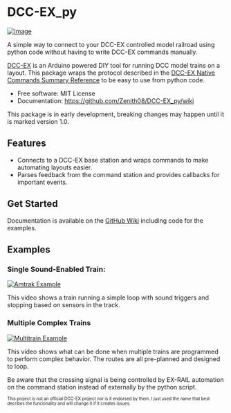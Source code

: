 # DCC-EX_py


[![image](https://img.shields.io/pypi/v/DCC-EX_py.svg)](https://pypi.python.org/pypi/DCC-EX_py)


A simple way to connect to your DCC-EX controlled model railroad using python code without having to write DCC-EX commands manually.

[DCC-EX](https://dcc-ex.com/#gsc.tab=0) is an Arduino powered DIY tool for running DCC model trains on a layout.
This package wraps the protocol described in the [DCC-EX Native Commands Summary Reference](https://dcc-ex.com/reference/software/command-summary-consolidated.html) to be easy to use from python code.


-   Free software: MIT License
-   Documentation: https://github.com/Zenith08/DCC-EX_py/wiki

This package is in early development, breaking changes may happen until it is marked version 1.0.

## Features

-   Connects to a DCC-EX base station and wraps commands to make automating layouts easier.
-   Parses feedback from the command station and provides callbacks for important events.

## Get Started
Documentation is available on the [GitHub Wiki](https://github.com/Zenith08/DCC-EX_py/wiki) including code for the examples.

## Examples
### Single Sound-Enabled Train:
[![Amtrak Example](http://img.youtube.com/vi/8A_f9tJLWSE/0.jpg)](https://youtu.be/8A_f9tJLWSE)

This video shows a train running a simple loop with sound triggers and stopping based on sensors in the track.

### Multiple Complex Trains
[![Multitrain Example](http://img.youtube.com/vi/ylQdYiYuVxI/0.jpg)](https://youtu.be/ylQdYiYuVxI)

This video shows what can be done when multiple trains are programmed to perform complex behavior. The routes are all pre-planned and designed to loop.

Be aware that the crossing signal is being controlled by EX-RAIL automation on the command station instead of externally by the python script.

<sub><sup>This project is not an official DCC-EX project nor is it endorsed by them. I just used the name that best decribes the funcionality and will change it if it creates issues.</sup></sub>
